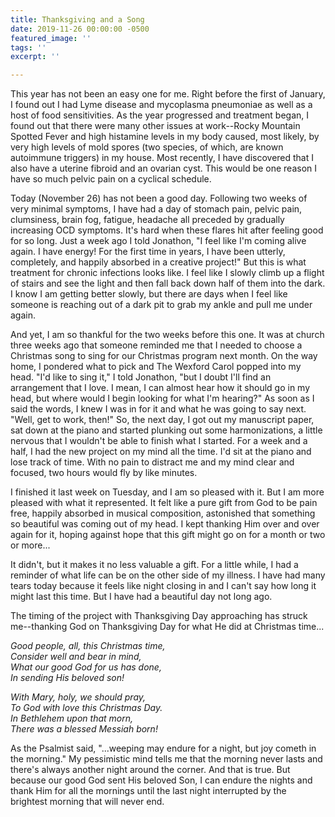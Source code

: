 ```yaml
---
title: Thanksgiving and a Song
date: 2019-11-26 00:00:00 -0500
featured_image: ''
tags: ''
excerpt: ''

---
```

This year has not been an easy one for me. Right before the first of January, I found out I had Lyme disease and mycoplasma pneumoniae as well as a host of food sensitivities. As the year progressed and treatment began, I found out that there were many other issues at work--Rocky Mountain Spotted Fever and high histamine levels in my body caused, most likely, by very high levels of mold spores (two species, of which, are known autoimmune triggers) in my house. Most recently, I have discovered that I also have a uterine fibroid and an ovarian cyst. This would be one reason I have so much pelvic pain on a cyclical schedule.

Today  (November 26) has not been a good day. Following two weeks of very minimal symptoms, I have had a day of stomach pain, pelvic pain, clumsiness, brain fog, fatigue, headache all preceded by gradually increasing OCD symptoms. It's hard when these flares hit after feeling good for so long. Just a week ago I told Jonathon, "I feel like I'm coming alive again. I have energy! For the first time in years, I have been utterly, completely, and happily absorbed in a creative project!" But this is what treatment for chronic infections looks like. I feel like I slowly climb up a flight of stairs and see the light and then fall back down half of them into the dark. I know I am getting better slowly, but there are days when I feel like someone is reaching out of a dark pit to grab my ankle and pull me under again.

And yet, I am so thankful for the two weeks before this one. It was at church three weeks ago that someone reminded me that I needed to choose a Christmas song to sing for our Christmas program next month. On the way home, I pondered what to pick and The Wexford Carol popped into my head. "I'd like to sing it," I told Jonathon, "but I doubt I'll find an arrangement that I love. I mean, I can almost hear how it should go in my head, but where would I begin looking for what I'm hearing?" As soon as I said the words, I knew I was in for it and what he was going to say next. "Well, get to work, then!" So, the next day, I got out my manuscript paper, sat down at the piano and started plunking out some harmonizations, a little nervous that I wouldn't be able to finish what I started. For a week and a half, I had the new project on my mind all the time. I'd sit at the piano and lose track of time. With no pain to distract me and my mind clear and focused, two hours would fly by like minutes.

I finished it last week on Tuesday, and I am so pleased with it. But I am more pleased with what it represented. It felt like a pure gift from God to be pain free, happily absorbed in musical composition, astonished that something so beautiful was coming out of my head. I kept thanking Him over and over again for it, hoping against hope that this gift might go on for a month or two or more...

It didn't, but it makes it no less valuable a gift. For a little while, I had a reminder of what life can be on the other side of my illness.  I have had many tears today because it feels like night closing in and I can't say how long it might last this time. But I have had a beautiful day not long ago.

The timing of the project with Thanksgiving Day approaching has struck me--thanking God on Thanksgiving Day for what He did at Christmas time...

_Good people, all, this Christmas time,  
Consider well and bear in mind,  
What our good God for us has done,  
In sending His beloved son!_

_With Mary, holy, we should pray,  
To God with love this Christmas Day.  
In Bethlehem upon that morn,  
There was a blessed Messiah born!_

As the Psalmist said, "...weeping may endure for a night, but joy cometh in the morning." My pessimistic mind tells me that the morning never lasts and there's always another night around the corner. And that is true. But because our good God sent His beloved Son, I can endure the nights and thank Him for all the mornings until the last night interrupted by the brightest morning that will never end.